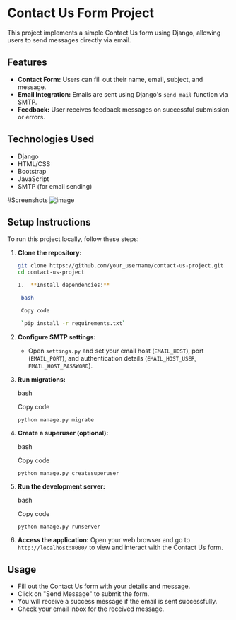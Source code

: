 
# Contact Us Form Project

This project implements a simple Contact Us form using Django, allowing users to send messages directly via email.

## Features

- **Contact Form:** Users can fill out their name, email, subject, and message.
- **Email Integration:** Emails are sent using Django's `send_mail` function via SMTP.
- **Feedback:** User receives feedback messages on successful submission or errors.

## Technologies Used

- Django
- HTML/CSS
- Bootstrap
- JavaScript
- SMTP (for email sending)

#Screenshots
![image](https://github.com/user-attachments/assets/fe30e4bd-adf1-45f9-9d04-3a77b995228e)


## Setup Instructions

To run this project locally, follow these steps:

1. **Clone the repository:**
   ```bash
   git clone https://github.com/your_username/contact-us-project.git
   cd contact-us-project

   1.  **Install dependencies:**

    bash

    Copy code

    `pip install -r requirements.txt`

2.  **Configure SMTP settings:**

    -   Open `settings.py` and set your email host (`EMAIL_HOST`), port (`EMAIL_PORT`), and authentication details (`EMAIL_HOST_USER`, `EMAIL_HOST_PASSWORD`).
3.  **Run migrations:**

    bash

    Copy code

    `python manage.py migrate`

4.  **Create a superuser (optional):**

    bash

    Copy code

    `python manage.py createsuperuser`

5.  **Run the development server:**

    bash

    Copy code

    `python manage.py runserver`

6.  **Access the application:** Open your web browser and go to `http://localhost:8000/` to view and interact with the Contact Us form.

Usage
-----

-   Fill out the Contact Us form with your details and message.
-   Click on "Send Message" to submit the form.
-   You will receive a success message if the email is sent successfully.
-   Check your email inbox for the received message.
